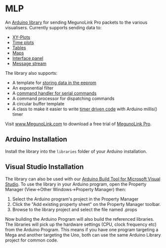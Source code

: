 MLP
===

An [Arduino library](http://www.megunolink.com/documentation/arduino-libraries/) for sending MegunoLink Pro packets to the various visualisers.
Currently supports sending data to:
* [XY-Plots](http://www.megunolink.com/documentation/plotting/)
* [Time plots](http://www.megunolink.com/documentation/plotting/)
* [Tables](http://www.megunolink.com/documentation/table/)
* [Maps](http://www.megunolink.com/documentation/mapping/)
* [Interface panel](http://www.megunolink.com/documentation/interface-panel/)
* [Message stream](http://www.megunolink.com/documentation/monitoring-data/)

The library also supports:
* A template for [storing data in the eeprom](http://www.megunolink.com/documentation/arduino-libraries/eepromstore/)
* An exponential filter
* A [command handler for serial commands](http://www.megunolink.com/documentation/arduino-libraries/serial-command-handler/)
* A command processor for dispatching commands
* A circular buffer template
* A class to make it easier to write [timer driven code](http://www.megunolink.com/documentation/arduino-libraries/arduino-timer/) with Arduino millis() timer

Visit www.MegunoLink.com to download a free trial of [MegunoLink Pro](http://www.MegunoLink.com). 

Arduino Installation
--------------------
Install the library into the `libraries` folder of your Arduino installation. 

Visual Studio Installation
--------------------------
The library can also be used with our [Arduino Build Tool for Microsoft Visual Studio](http://www.megunolink.com/building-arduino-programs-with-microsoft-visual-studio/). To
use the library in your Arduino program, open the Property Manager (View&rarr;Other Windows&rarr;Property Manager) then:

1. Select the Arduino program's project in the Property Manager
1. Click the "Add existing property sheet" on the Property Manager toolbar. 
1. Browse to the library project and select the file named <library-project>.props

Now building the Arduino Program will also build the referenced libraries. The libraries will pick up the hardware settings (CPU, clock frequency etc) from the Arduino Program. This means if you have one 
program targeting a Mega and another targeting the Uno, both can use the same Arduino Library project
for common code.